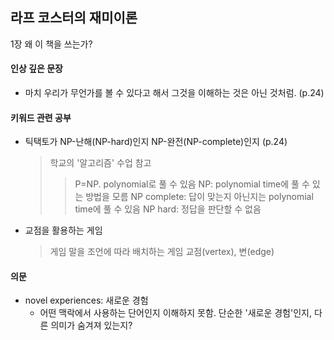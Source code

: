 ## 라프 코스터의 재미이론

1장 왜 이 책을 쓰는가?

#### 인상 깊은 문장

- 마치 우리가 무언가를 볼 수 있다고 해서 그것을 이해하는 것은 아닌 것처럼. (p.24)

#### 키워드 관련 공부

- 틱택토가 NP-난해(NP-hard)인지 NP-완전(NP-complete)인지 (p.24)
  > 학교의 '알고리즘' 수업 참고
  >> P=NP. polynomial로 풀 수 있음
  >> NP: polynomial time에 풀 수 있는 방법을 모름
  >> NP complete: 답이 맞는지 아닌지는 polynomial time에 풀 수 있음
  >> NP hard: 정답을 판단할 수 없음

- 교점을 활용하는 게임
  > 게임 말을 조언에 따라 배치하는 게임
  > 교점(vertex), 변(edge)

#### 의문

- novel experiences: 새로운 경험
  - 어떤 맥락에서 사용하는 단어인지 이해하지 못함. 단순한 '새로운 경험'인지, 다른 의미가 숨겨져 있는지?
